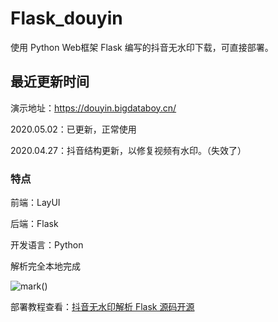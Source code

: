 # Flask_douyin
使用 Python Web框架 Flask 编写的抖音无水印下载，可直接部署。

## 最近更新时间

演示地址：https://douyin.bigdataboy.cn/

2020.05.02：已更新，正常使用

2020.04.27：抖音结构更新，以修复视频有水印。（失效了）

### 特点
前端：LayUI

后端：Flask

开发语言：Python

解析完全本地完成

![mark](https://bigdataboy-cn.oss-cn-shanghai.aliyuncs.com/bigdataboy/20200411/231824550.png)()

部署教程查看：[抖音无水印解析 Flask 源码开源](https://bigdataboy.cn/post-215.html)
